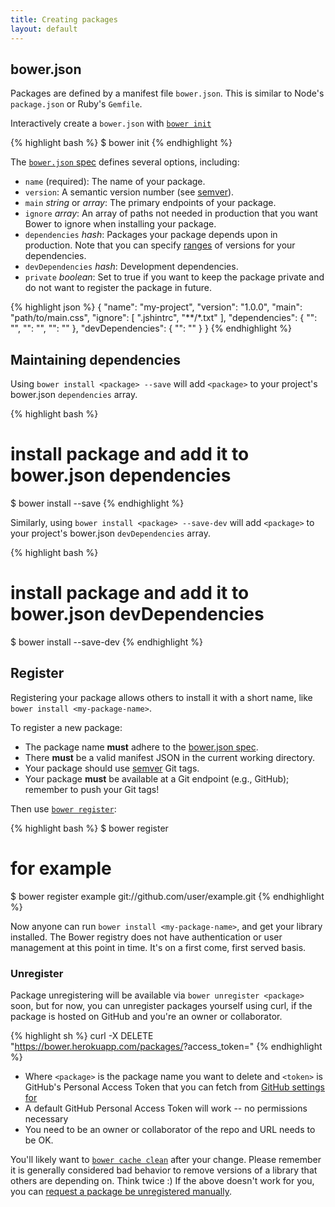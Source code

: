 ```yaml
---
title: Creating packages
layout: default
---
```


## bower.json

Packages are defined by a manifest file `bower.json`. This is similar to Node's `package.json` or Ruby's `Gemfile`.

Interactively create a `bower.json` with [`bower init`](/docs/api#init)

{% highlight bash %}
$ bower init
{% endhighlight %}

The [`bower.json` spec](https://github.com/bower/bower.json-spec) defines several options, including:

* `name` (required): The name of your package.
* `version`: A semantic version number (see [semver](http://semver.org/)).
* `main` _string_ or _array_: The primary endpoints of your package.
* `ignore` _array_: An array of paths not needed in production that you want
  Bower to ignore when installing your package.
* `dependencies` _hash_: Packages your package depends upon in production.
  Note that you can specify [ranges](https://github.com/isaacs/node-semver#ranges)
  of versions for your dependencies.
* `devDependencies` _hash_: Development dependencies.
* `private` _boolean_: Set to true if you want to keep the package private and
  do not want to register the package in future.

{% highlight json %}
{
  "name": "my-project",
  "version": "1.0.0",
  "main": "path/to/main.css",
  "ignore": [
    ".jshintrc",
    "**/*.txt"
  ],
  "dependencies": {
    "<name>": "<version>",
    "<name>": "<folder>",
    "<name>": "<package>"
  },
  "devDependencies": {
    "<test-framework-name>": "<version>"
  }
}
{% endhighlight %}

## Maintaining dependencies

Using `bower install <package> --save` will add `<package>` to your project's
bower.json `dependencies` array.

{% highlight bash %}
# install package and add it to bower.json dependencies
$ bower install <package> --save
{% endhighlight %}

Similarly, using `bower install <package> --save-dev` will add `<package>` to your
project's bower.json `devDependencies` array.

{% highlight bash %}
# install package and add it to bower.json devDependencies
$ bower install <package> --save-dev
{% endhighlight %}

## Register

Registering your package allows others to install it with a short name, like `bower install <my-package-name>`.

To register a new package:

* The package name **must** adhere to the [bower.json spec](https://github.com/bower/bower.json-spec#name).
* There **must** be a valid manifest JSON in the current working directory.
* Your package should use [semver](http://semver.org/) Git tags.
* Your package **must** be available at a Git endpoint (e.g., GitHub); remember to push your Git tags!

Then use [`bower register`](/docs/api#register):

{% highlight bash %}
$ bower register <my-package-name> <git-endpoint>
# for example
$ bower register example git://github.com/user/example.git
{% endhighlight %}

Now anyone can run `bower install <my-package-name>`, and get your library installed. The Bower registry does not have authentication or user management at this point in time. It's on a first come, first served basis.

### Unregister

Package unregistering will be available via `bower unregister <package>` soon, but for now, you can unregister packages yourself using curl, if the package is hosted on GitHub and you're an owner or collaborator.

{% highlight sh %}
curl -X DELETE "https://bower.herokuapp.com/packages/<package>?access_token=<token>"
{% endhighlight %}

* Where `<package>` is the package name you want to delete and `<token>` is GitHub's Personal Access Token that you can fetch from  [GitHub settings for ](https://github.com/settings/applications)
* A default GitHub Personal Access Token will work -- no permissions necessary
* You need to be an owner or collaborator of the repo and URL needs to be OK.


You'll likely want to [`bower cache clean`](/docs/api#cache-clean) after your change. Please remember it is generally considered bad behavior to remove versions of a library that others are depending on. Think twice :) If the above doesn't work for you, you can [request a package be unregistered manually](https://github.com/bower/bower/issues/120).
